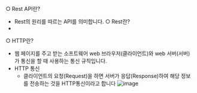 ○ Rest API란?
- Rest의 원리를 따르는 API를 의미합니다.
○ Rest란?
- 
○ HTTP란? 
- 웹 페이지를 주고 받는 소프트웨어 web 브라우저(클라이언트)와  web 서버(서버)가 통신을 할 때 사용하는 통신 규칙입니다.
- HTTP 통신
  - 클라이언트의 요청(Request)을 하면 서버가 응답(Response)하여 해당 정보를 전송하는 것을 HTTP통신이라고 합니다
  ![image](https://user-images.githubusercontent.com/77110648/129658887-192a4d1e-ec09-4991-baf3-d1b53845d144.png)
